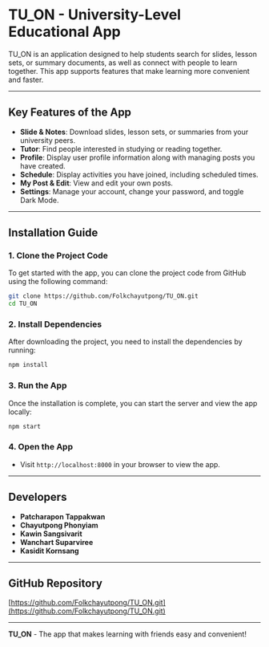 # TU_ON - University-Level Educational App

TU_ON is an application designed to help students search for slides, lesson sets, or summary documents, as well as connect with people to learn together. This app supports features that make learning more convenient and faster.

---

## Key Features of the App

- **Slide & Notes**: Download slides, lesson sets, or summaries from your university peers.
- **Tutor**: Find people interested in studying or reading together.
- **Profile**: Display user profile information along with managing posts you have created.
- **Schedule**: Display activities you have joined, including scheduled times.
- **My Post & Edit**: View and edit your own posts.
- **Settings**: Manage your account, change your password, and toggle Dark Mode.

---

## Installation Guide

### 1. Clone the Project Code
To get started with the app, you can clone the project code from GitHub using the following command:

```bash
git clone https://github.com/Folkchayutpong/TU_ON.git
cd TU_ON
```

### 2. Install Dependencies
After downloading the project, you need to install the dependencies by running:

```bash
npm install
```

### 3. Run the App
Once the installation is complete, you can start the server and view the app locally:

```bash
npm start
```

### 4. Open the App
- Visit `http://localhost:8000` in your browser to view the app.

---

## Developers

- **Patcharapon Tappakwan**
- **Chayutpong Phonyiam**
- **Kawin Sangsivarit**
- **Wanchart Suparviree**
- **Kasidit Kornsang**

---

## GitHub Repository

[https://github.com/Folkchayutpong/TU_ON.git](https://github.com/Folkchayutpong/TU_ON.git)

---

**TU_ON** - The app that makes learning with friends easy and convenient!